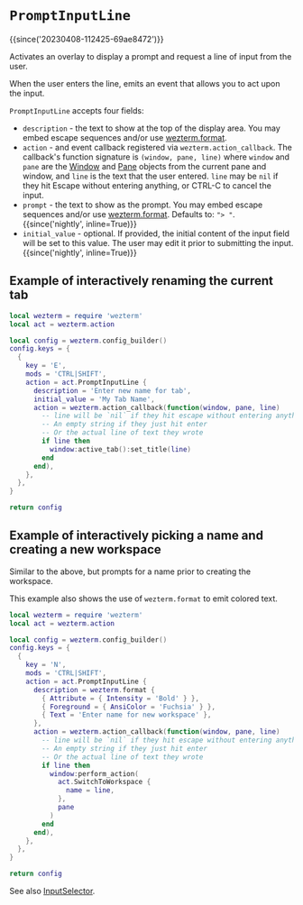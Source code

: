 # `PromptInputLine`

{{since('20230408-112425-69ae8472')}}

Activates an overlay to display a prompt and request a line of input
from the user.

When the user enters the line, emits an event that allows you to act
upon the input.

`PromptInputLine` accepts four fields:

* `description` - the text to show at the top of the display area. You may
  embed escape sequences and/or use [wezterm.format](../wezterm/format.md).
* `action` - and event callback registered via `wezterm.action_callback`.  The
  callback's function signature is `(window, pane, line)` where `window` and
  `pane` are the [Window](../window/index.md) and [Pane](../pane/index.md)
  objects from the current pane and window, and `line` is the text that the
  user entered. `line` may be `nil` if they hit Escape without entering
  anything, or CTRL-C to cancel the input.
* `prompt` - the text to show as the prompt. You may embed escape sequences
  and/or use [wezterm.format](../wezterm/format.md).  Defaults to: `"> "`. {{since('nightly', inline=True)}}
* `initial_value` - optional.  If provided, the initial content of the input
  field will be set to this value.  The user may edit it prior to submitting
  the input. {{since('nightly', inline=True)}}

## Example of interactively renaming the current tab

```lua
local wezterm = require 'wezterm'
local act = wezterm.action

local config = wezterm.config_builder()
config.keys = {
  {
    key = 'E',
    mods = 'CTRL|SHIFT',
    action = act.PromptInputLine {
      description = 'Enter new name for tab',
      initial_value = 'My Tab Name',
      action = wezterm.action_callback(function(window, pane, line)
        -- line will be `nil` if they hit escape without entering anything
        -- An empty string if they just hit enter
        -- Or the actual line of text they wrote
        if line then
          window:active_tab():set_title(line)
        end
      end),
    },
  },
}

return config
```

## Example of interactively picking a name and creating a new workspace

Similar to the above, but prompts for a name prior to creating
the workspace.

This example also shows the use of `wezterm.format` to emit colored text.

```lua
local wezterm = require 'wezterm'
local act = wezterm.action

local config = wezterm.config_builder()
config.keys = {
  {
    key = 'N',
    mods = 'CTRL|SHIFT',
    action = act.PromptInputLine {
      description = wezterm.format {
        { Attribute = { Intensity = 'Bold' } },
        { Foreground = { AnsiColor = 'Fuchsia' } },
        { Text = 'Enter name for new workspace' },
      },
      action = wezterm.action_callback(function(window, pane, line)
        -- line will be `nil` if they hit escape without entering anything
        -- An empty string if they just hit enter
        -- Or the actual line of text they wrote
        if line then
          window:perform_action(
            act.SwitchToWorkspace {
              name = line,
            },
            pane
          )
        end
      end),
    },
  },
}

return config
```

See also [InputSelector](InputSelector.md).
